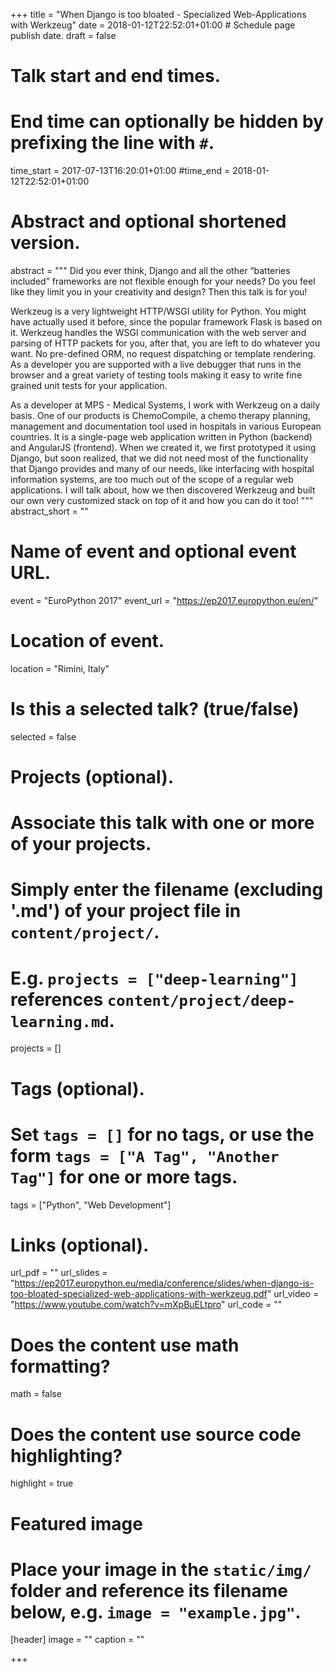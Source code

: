 +++
title = "When Django is too bloated - Specialized Web-Applications with Werkzeug"
date = 2018-01-12T22:52:01+01:00  # Schedule page publish date.
draft = false

# Talk start and end times.
#   End time can optionally be hidden by prefixing the line with `#`.
time_start = 2017-07-13T16:20:01+01:00
#time_end = 2018-01-12T22:52:01+01:00

# Abstract and optional shortened version.
abstract = """
Did you ever think, Django and all the other “batteries included” frameworks are not flexible enough for your needs? Do you feel like they limit you in your creativity and design? Then this talk is for you!

Werkzeug is a very lightweight HTTP/WSGI utility for Python. You might have actually used it before, since the popular framework Flask is based on it. Werkzeug handles the WSGI communication with the web server and parsing of HTTP packets for you, after that, you are left to do whatever you want. No pre-defined ORM, no request dispatching or template rendering. As a developer you are supported with a live debugger that runs in the browser and a great variety of testing tools making it easy to write fine grained unit tests for your application.

As a developer at MPS - Medical Systems, I work with Werkzeug on a daily basis. One of our products is ChemoCompile, a chemo therapy planning, management and documentation tool used in hospitals in various European countries. It is a single-page web application written in Python (backend) and AngularJS (frontend). When we created it, we first prototyped it using Django, but soon realized, that we did not need most of the functionality that Django provides and many of our needs, like interfacing with hospital information systems, are too much out of the scope of a regular web applications. I will talk about, how we then discovered Werkzeug and built our own very customized stack on top of it and how you can do it too!
"""
abstract_short = ""

# Name of event and optional event URL.
event = "EuroPython 2017"
event_url = "https://ep2017.europython.eu/en/"

# Location of event.
location = "Rimini, Italy"

# Is this a selected talk? (true/false)
selected = false

# Projects (optional).
#   Associate this talk with one or more of your projects.
#   Simply enter the filename (excluding '.md') of your project file in `content/project/`.
#   E.g. `projects = ["deep-learning"]` references `content/project/deep-learning.md`.
projects = []

# Tags (optional).
#   Set `tags = []` for no tags, or use the form `tags = ["A Tag", "Another Tag"]` for one or more tags.
tags = ["Python", "Web Development"]

# Links (optional).
url_pdf = ""
url_slides = "https://ep2017.europython.eu/media/conference/slides/when-django-is-too-bloated-specialized-web-applications-with-werkzeug.pdf"
url_video = "https://www.youtube.com/watch?v=mXpBuELtpro"
url_code = ""

# Does the content use math formatting?
math = false

# Does the content use source code highlighting?
highlight = true

# Featured image
# Place your image in the `static/img/` folder and reference its filename below, e.g. `image = "example.jpg"`.
[header]
image = ""
caption = ""

+++
